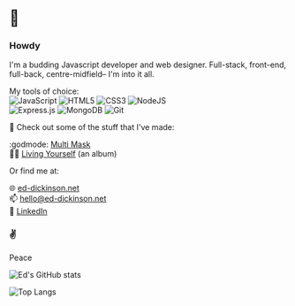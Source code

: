 # 👋
### Howdy

I'm a budding Javascript developer and web designer. Full-stack, front-end, full-back, centre-midfield– I'm into it all.

My tools of choice:  
![JavaScript](https://img.shields.io/badge/javascript-%23323330.svg?style=plastic&logo=javascript&logoColor=%23F7DF1E)
![HTML5](https://img.shields.io/badge/html5-%23E34F26.svg?style=plastic&logo=html5&logoColor=white)
![CSS3](https://img.shields.io/badge/css3-%231572B6.svg?style=plastic&logo=css3&logoColor=white)
![NodeJS](https://img.shields.io/badge/node.js-6DA55F?style=plastic&logo=node.js&logoColor=white)  
![Express.js](https://img.shields.io/badge/express.js-%23404d59.svg?style=plastic&logo=express&logoColor=%2361DAFB)
![MongoDB](https://img.shields.io/badge/MongoDB-%234ea94b.svg?style=plastic&logo=mongodb&logoColor=white)
![Git](https://img.shields.io/badge/git-%23F05033.svg?style=plastic&logo=git&logoColor=white)


:floppy_disk: Check out some of the stuff that I've made:

<!-- :floppy_disk: [Check out some of the stuff](https://ed-dickinson.github.io/) that I, ([or my alter-ego](https://crumbdouglas.github.io/) :notes:), have made. -->
:godmode: [Multi Mask](https://multi-mask.netlify.app/)  
:fairy_man: [Living Yourself](https://ed-dickinson.net/living-yourself) (an album)

Or find me at:

:globe_with_meridians: [ed-dickinson.net](https://ed-dickinson.net/)  
:mailbox: hello@ed-dickinson.net   
:briefcase: [LinkedIn](www.linkedin.com/in/-ed-dickinson)


### :v:
Peace

![Ed's GitHub stats](https://github-readme-stats.vercel.app/api?username=ed-dickinson&show_icons=true&hide=prs)

![Top Langs](https://github-readme-stats.vercel.app/api/top-langs/?username=ed-dickinson&langs_count=8&layout=compact&exclude_repo=hi,ed-dickinson.github.io)


<!--
**ed-dickinson/ed-dickinson** is a ✨ _special_ ✨ repository because its `README.md` (this file) appears on your GitHub profile.

-->

<!-- 
I am on:
![LinkedIn](https://img.shields.io/badge/linkedin-%230077B5.svg?style=plastic&logo=linkedin&logoColor=white)

![TypeScript](https://img.shields.io/badge/typescript-%23007ACC.svg?style=for-the-badge&logo=typescript&logoColor=white)![React](https://img.shields.io/badge/react-%2320232a.svg?style=for-the-badge&logo=react&logoColor=%2361DAFB)![Svelte](https://img.shields.io/badge/svelte-%23f1413d.svg?style=for-the-badge&logo=svelte&logoColor=white)![Webpack](https://img.shields.io/badge/webpack-%238DD6F9.svg?style=for-the-badge&logo=webpack&logoColor=black)
![Swift](https://img.shields.io/badge/swift-F54A2A?style=plastic&logo=swift&logoColor=white)
![Adobe Premiere Pro](https://img.shields.io/badge/Adobe%20Premiere%20Pro-9999FF.svg?style=for-the-badge&logo=Adobe%20Premiere%20Pro&logoColor=white) -->
